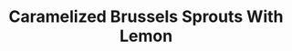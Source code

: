 ---
layout: recipe
title: Caramelized Brussels Sprouts With Lemon
description: A simple yet elegant side featuring roasted brussels sprouts, perfect for any occasion.
prep_time: 10 minutes
cook_time: 45 minutes
servings: 8
category: Dinner
effort: medium
duration: hours
protein: vegetarian

ingredients: |
  - 2 pounds brussels sprouts, bottoms trimmed only very slightly
  - 4 tablespoons olive oil
  - Salt and freshly ground black pepper
  - 1 lemon

instructions: |
  1. Heat oven to 350°F. Working over a bowl, use a paring knife to shave off several thin layers from the bottom of each sprout, pulling off the darker outer leaves into the bowl, until you have just the tight, light-green core. Set aside the bowl of leaves, then slice any very large cores in half.
  2. Combine the cores and 2 tablespoons oil on a rimmed baking sheet. Season with salt and pepper. Arrange any cut pieces cut-side down and roast, shaking the sheet once or twice, until cores are just tender, 30-35 minutes.
  3. Remove baking sheet and increase oven temperature to 425°F. Toss the reserved leaves with remaining 2 tablespoons oil and season lightly with salt and pepper. Scatter the leaves over the cores on the baking sheet and return to the oven. Roast until the leaves are bright green and crispy in places and the cores are caramelized, 10-15 minutes.
  4. Just before serving, grate about half the lemon zest over the sprouts and squeeze juice from half the lemon over the baking sheet. Taste and adjust seasoning as needed.

notes: |
  - This dish can be prepared ahead of time by separating the leaves from the cores a day in advance. Store them separately in lidded containers in the refrigerator.
---